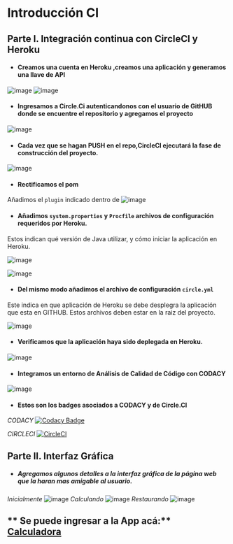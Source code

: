 # Introducción CI

## Parte I. Integración continua con CircleCI y Heroku 
* #### Creamos una cuenta en Heroku ,creamos una aplicación y generamos una llave de API

![image](https://user-images.githubusercontent.com/59893804/94319132-99706280-ff4f-11ea-811f-c91a7a04f5de.png)
![image](https://user-images.githubusercontent.com/59893804/94319151-a42af780-ff4f-11ea-96e7-481392837985.png)

* #### Ingresamos a Circle.Ci autenticandonos con el usuario de GitHUB donde se encuentre el repositorio y agregamos el proyecto

![image](https://user-images.githubusercontent.com/59893804/94319266-da687700-ff4f-11ea-9695-e03f3842bfc9.png)

* #### Cada vez que se hagan PUSH en el repo,CircleCI ejecutará la fase de construcción del proyecto. 

![image](https://user-images.githubusercontent.com/59893804/94319319-f4a25500-ff4f-11ea-9409-2af1af9019d5.png)

* #### Rectificamos el pom
Añadimos el ```plugin``` indicado dentro de <build><plugins>
![image](https://user-images.githubusercontent.com/59893804/94319620-ae99c100-ff50-11ea-8dce-55d44bd3eb80.png)

* #### Añadimos ```system.properties``` y ```Procfile``` archivos de configuración requeridos por Heroku.
Estos indican qué versión de Java utilizar, y cómo iniciar la aplicación en Heroku.

![image](https://user-images.githubusercontent.com/59893804/94319720-e56fd700-ff50-11ea-97b4-c5e9e7261b01.png)

![image](https://user-images.githubusercontent.com/59893804/94319735-ec96e500-ff50-11ea-834b-c9c0ff31f98a.png)


* #### Del mismo modo añadimos el archivo de configuración ```circle.yml``` 
Este indica en que aplicación de Heroku se debe desplegra la aplicación que esta en GITHUB.
Estos archivos deben estar en la raiz del proyecto.

![image](https://user-images.githubusercontent.com/59893804/94319946-5adba780-ff51-11ea-8323-513e4a137a14.png)

* #### Verificamos que la aplicación haya sido deplegada en Heroku.

![image](https://user-images.githubusercontent.com/59893804/94319973-6e870e00-ff51-11ea-99c5-d1a2ca0c23a0.png)

* #### Integramos un entorno de Análisis de Calidad de Código con CODACY

![image](https://user-images.githubusercontent.com/59893804/94320013-852d6500-ff51-11ea-9ac2-aaa1492e94b2.png)

* #### Estos son los badges asociados a CODACY y de Circle.CI
_CODACY_ 
[![Codacy Badge](https://api.codacy.com/project/badge/Grade/d31f0b7b8e434fa7b1ea7853e3c7ef86)](https://www.codacy.com/manual/santiagolaiton2700/CVDS-02-LAB-06?utm_source=github.com&amp;utm_medium=referral&amp;utm_content=santiagolaiton2700/CVDS-02-LAB-06&amp;utm_campaign=Badge_Grade)

_CIRCLECI_
[![CircleCI](https://circleci.com/gh/santiagolaiton2700/CVDS-02-LAB-06.svg?style=svg)](https://circleci.com/gh/santiagolaiton2700/CVDS-02-LAB-06)

## Parte II. Interfaz Gráfica
* ##### Agregamos algunos detalles a la interfaz gráfica de la página web que la haran mas amigable al usuario.
_Inicialmente_
![image](https://user-images.githubusercontent.com/59893804/94320076-aa21d800-ff51-11ea-88e0-101aa7d082b6.png)
_Calculando_
![image](https://user-images.githubusercontent.com/59893804/94320108-c45bb600-ff51-11ea-802c-053c5532e6bd.png)
_Restaurando_
![image](https://user-images.githubusercontent.com/59893804/94320127-cf164b00-ff51-11ea-8863-9c199a9d14a8.png)

** Se puede ingresar a la App acá:**  
[Calculadora](https://nantiagocvds02lab06.herokuapp.com/faces/Calculadora.xhtml)
---


